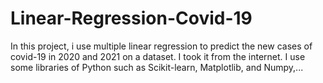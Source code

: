 # Linear-Regression-Covid-19
In this project, i use multiple linear regression to predict the new cases of covid-19 in 2020 and 2021 on a dataset. I took it from the internet. I use some libraries of Python such as Scikit-learn, Matplotlib, and Numpy,...


